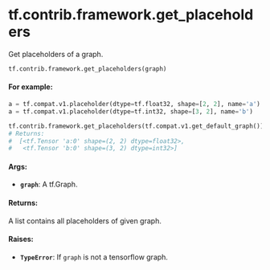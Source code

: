 <div itemscope itemtype="http://developers.google.com/ReferenceObject">
<meta itemprop="name" content="tf.contrib.framework.get_placeholders" />
<meta itemprop="path" content="Stable" />
</div>

# tf.contrib.framework.get_placeholders

Get placeholders of a graph.

``` python
tf.contrib.framework.get_placeholders(graph)
```

<!-- Placeholder for "Used in" -->


#### For example:



```python
a = tf.compat.v1.placeholder(dtype=tf.float32, shape=[2, 2], name='a')
a = tf.compat.v1.placeholder(dtype=tf.int32, shape=[3, 2], name='b')

tf.contrib.framework.get_placeholders(tf.compat.v1.get_default_graph())
# Returns:
#  [<tf.Tensor 'a:0' shape=(2, 2) dtype=float32>,
#   <tf.Tensor 'b:0' shape=(3, 2) dtype=int32>]
```

#### Args:


* <b>`graph`</b>: A tf.Graph.

#### Returns:

A list contains all placeholders of given graph.



#### Raises:


* <b>`TypeError`</b>: If `graph` is not a tensorflow graph.